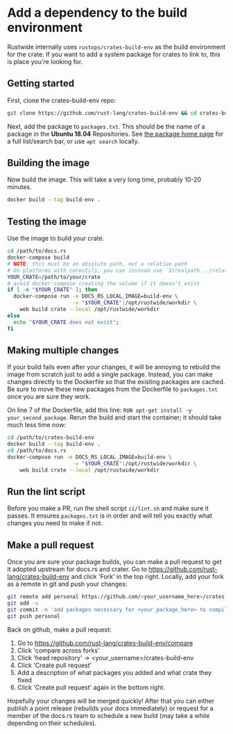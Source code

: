 # Add a dependency to the build environment

Rustwide internally uses `rustops/crates-build-env` as the build environment for the crate. If you want to add a system package for crates to link to, this is place you're looking for.

## Getting started

First, clone the crates-build-env repo:

```sh
git clone https://github.com/rust-lang/crates-build-env && cd crates-build-env
```

Next, add the package to `packages.txt`. This should be the name of a package in the **Ubuntu 18.04** Repositories. See [the package home page](https://packages.ubuntu.com/) for a full list/search bar, or use `apt search` locally.

## Building the image

Now build the image. This will take a very long time, probably 10-20 minutes.

```sh
docker build --tag build-env .
```

## Testing the image

Use the image to build your crate.

```sh
cd /path/to/docs.rs
docker-compose build
# NOTE: this must be an absolute path, not a relative path
# On platforms with coreutils, you can instead use `$(realpath ../relative/path)`
YOUR_CRATE=/path/to/your/crate
# avoid docker-compose creating the volume if it doesn't exist
if [ -e "$YOUR_CRATE" ]; then
  docker-compose run -e DOCS_RS_LOCAL_IMAGE=build-env \
                     -v "$YOUR_CRATE":/opt/rustwide/workdir \
    web build crate --local /opt/rustwide/workdir
else
  echo "$YOUR_CRATE does not exist";
fi
```

## Making multiple changes

If your build fails even after your changes, it will be annoying to rebuild the image from scratch just to add a single package. Instead, you can make changes directly to the Dockerfile so that the existing packages are cached. Be sure to move these new packages from the Dockerfile to `packages.txt` once you are sure they work.

On line 7 of the Dockerfile, add this line: `RUN apt-get install -y your_second_package`.
Rerun the build and start the container; it should take much less time now:

```sh
cd /path/to/crates-build-env
docker build --tag build-env .
cd /path/to/docs.rs
docker-compose run -e DOCS_RS_LOCAL_IMAGE=build-env \
                     -v "$YOUR_CRATE":/opt/rustwide/workdir \
    web build crate --local /opt/rustwide/workdir
```

## Run the lint script

Before you make a PR, run the shell script `ci/lint.sh` and make sure it passes. It ensures `packages.txt` is in order and will tell you exactly what changes you need to make if not.

## Make a pull request

Once you are sure your package builds, you can make a pull request to get it adopted upstream for docs.rs and crater. Go to https://github.com/rust-lang/crates-build-env and click 'Fork' in the top right. Locally, add your fork as a remote in git and push your changes:

```sh
git remote add personal https://github.com/<your_username_here>/crates-build-env
git add -u
git commit -m 'add packages necessary for <your_package_here> to compile'
git push personal
```

Back on github, make a pull request:

1. Go to https://github.com/rust-lang/crates-build-env/compare
2. Click 'compare across forks'
3. Click 'head repository' -> <your_username>/crates-build-env
4. Click 'Create pull request'
5. Add a description of what packages you added and what crate they fixed
6. Click 'Create pull request' again in the bottom right.

Hopefully your changes will be merged quickly! After that you can either publish a point release (rebuilds your docs immediately) or request for a member of the docs.rs team to schedule a new build (may take a while depending on their schedules).
